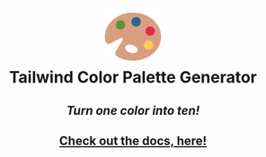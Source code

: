 # <div align="center">  <img width="100" alt="portfolio_view" src="palette.svg"> <br> Tailwind Color Palette Generator
</div>

## <div align="center">_Turn one color into ten!_</div>

## <div align="center">[Check out the docs, here!](https://tw-shade-gen.netlify.app)</div>
